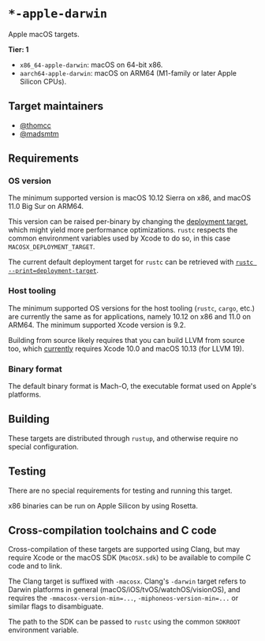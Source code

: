 # `*-apple-darwin`

Apple macOS targets.

**Tier: 1**

- `x86_64-apple-darwin`: macOS on 64-bit x86.
- `aarch64-apple-darwin`: macOS on ARM64 (M1-family or later Apple Silicon CPUs).

## Target maintainers

- [@thomcc](https://github.com/thomcc)
- [@madsmtm](https://github.com/madsmtm)

## Requirements

### OS version

The minimum supported version is macOS 10.12 Sierra on x86, and macOS 11.0 Big
Sur on ARM64.

This version can be raised per-binary by changing the [deployment target],
which might yield more performance optimizations. `rustc` respects the common
environment variables used by Xcode to do so, in this case
`MACOSX_DEPLOYMENT_TARGET`.

The current default deployment target for `rustc` can be retrieved with
[`rustc --print=deployment-target`][rustc-print].

[deployment target]: https://developer.apple.com/library/archive/documentation/DeveloperTools/Conceptual/cross_development/Configuring/configuring.html
[rustc-print]: ../command-line-arguments.md#option-print

### Host tooling

The minimum supported OS versions for the host tooling (`rustc`, `cargo`,
etc.) are currently the same as for applications, namely 10.12 on x86 and 11.0
on ARM64.
The minimum supported Xcode version is 9.2.

Building from source likely requires that you can build LLVM from source too,
which [currently][llvm-os] requires Xcode 10.0 and macOS 10.13 (for LLVM 19).

[llvm-os]: https://releases.llvm.org/19.1.0/docs/GettingStarted.html#host-c-toolchain-both-compiler-and-standard-library

### Binary format

The default binary format is Mach-O, the executable format used on Apple's
platforms.

## Building

These targets are distributed through `rustup`, and otherwise require no
special configuration.

## Testing

There are no special requirements for testing and running this target.

x86 binaries can be run on Apple Silicon by using Rosetta.

## Cross-compilation toolchains and C code

Cross-compilation of these targets are supported using Clang, but may require
Xcode or the macOS SDK (`MacOSX.sdk`) to be available to compile C code and
to link.

The Clang target is suffixed with `-macosx`. Clang's `-darwin` target refers
to Darwin platforms in general (macOS/iOS/tvOS/watchOS/visionOS), and requires
the `-mmacosx-version-min=...`, `-miphoneos-version-min=...` or similar flags
to disambiguate.

The path to the SDK can be passed to `rustc` using the common `SDKROOT`
environment variable.
